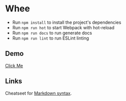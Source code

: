 # Whee

* Run `npm install` to install the project's dependencies
* Run `npm run hot` to start Webpack with hot-reload
* Run `npm run docs` to run generate docs
* Run `npm run lint` to run ESLint linting

## Demo
[Click Me](http://criticalpug.github.io/whee/)

## Links

Cheatseet for [Markdown syntax](https://github.com/adam-p/markdown-here/wiki/Markdown-Cheatsheet).